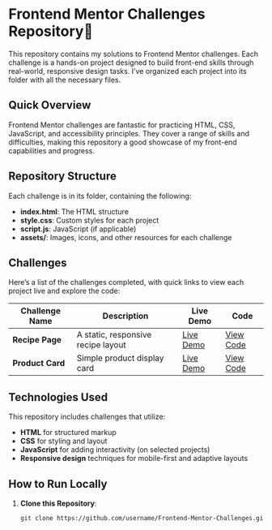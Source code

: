 # Frontend Mentor Challenges Repository🚀

This repository contains my solutions to Frontend Mentor challenges. Each challenge is a hands-on project designed to build front-end skills through real-world, responsive design tasks. I’ve organized each project into its folder with all the necessary files.

## Quick Overview

Frontend Mentor challenges are fantastic for practicing HTML, CSS, JavaScript, and accessibility principles. They cover a range of skills and difficulties, making this repository a good showcase of my front-end capabilities and progress.

## Repository Structure

Each challenge is in its folder, containing the following:
- **index.html**: The HTML structure
- **style.css**: Custom styles for each project
- **script.js**: JavaScript (if applicable)
- **assets/**: Images, icons, and other resources for each challenge

## Challenges

Here’s a list of the challenges completed, with quick links to view each project live and explore the code:

| Challenge Name      | Description                | Live Demo                   | Code                  |
|---------------------|----------------------------|-----------------------------|-----------------------|
| **Recipe Page**     | A static, responsive recipe layout | [Live Demo](https://recipe-page-main-maram.netlify.app/) | [View Code](https://github.com/mramha/Frontend-Mentor-Challenges/tree/master/recipe-page-main) |
| **Product Card** | Simple product display card| [Live Demo](https://recipe-page-main-maram.netlify.app/) | [View Code](#) |

## Technologies Used

This repository includes challenges that utilize:
- **HTML** for structured markup
- **CSS** for styling and layout
- **JavaScript** for adding interactivity (on selected projects)
- **Responsive design** techniques for mobile-first and adaptive layouts

## How to Run Locally

1. **Clone this Repository**:
   ```bash
   git clone https://github.com/username/Frontend-Mentor-Challenges.git
